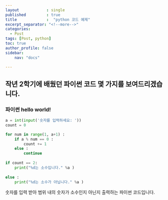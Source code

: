 ```yaml
---
layout            : single
published         : true
title             :  "python 코드 예제"
excerpt_separator: "<!--more-->"
categories:
  - Post
tags: [Post, python]
toc: true
author_profile: false
sidebar:
    nav: "docs"

---
```



## 작년 2학기에 배웠던 파이썬 코드 몇 가지를 보여드리겠습니다.

### 파이썬 hello world!


```python
a = int(input('숫자를 입력하세요: '))
count = 0

for num in range(1, a+1) :
    if a % num == 0 :
        count += 1
    else :
        continue
    
if count == 2:
    print("%d는 소수입니다." %a )
    
else :
    print("%d는 소수가 아닙니다." %a )
```

숫자를 입력 받아 범위 내의 숫자가 소수인지 아닌지 출력하는 파이썬 코드입니다.
